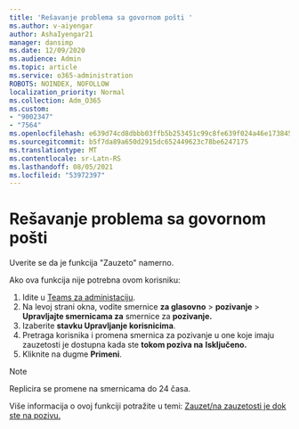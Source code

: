 ```yaml
---
title: 'Rešavanje problema sa govornom pošti '
ms.author: v-aiyengar
author: AshaIyengar21
manager: dansimp
ms.date: 12/09/2020
ms.audience: Admin
ms.topic: article
ms.service: o365-administration
ROBOTS: NOINDEX, NOFOLLOW
localization_priority: Normal
ms.collection: Adm_O365
ms.custom:
- "9002347"
- "7564"
ms.openlocfilehash: e639d74cd8dbbb03ffb5b253451c99c8fe639f024a46e173845a0f4d322e43ca
ms.sourcegitcommit: b5f7da89a650d2915dc652449623c78be6247175
ms.translationtype: MT
ms.contentlocale: sr-Latn-RS
ms.lasthandoff: 08/05/2021
ms.locfileid: "53972397"
---
```

# <a name="troubleshooting-voicemail"></a>Rešavanje problema sa govornom pošti

Uverite se da je funkcija "Zauzeto" namerno.

Ako ova funkcija nije potrebna ovom korisniku:

1. Idite u [Teams za administaciju](https://admin.teams.microsoft.com/policies/calling).
1. Na levoj strani okna, vodite smernice **za glasovno**  >  **pozivanje**  >  **Upravljajte smernicama za** smernice za **pozivanje.**
1. Izaberite **stavku Upravljanje korisnicima**.
1. Pretraga korisnika i promena smernica za pozivanje u one koje imaju zauzetosti je dostupna kada ste **tokom poziva na** **Isključeno.**
1. Kliknite na dugme **Primeni**.
> [!NOTE]
> Replicira se promene na smernicama do 24 časa.

Više informacija o ovoj funkciji potražite u temi: [Zauzet/na zauzetosti je dok ste na pozivu.](https://docs.microsoft.com/microsoftteams/teams-calling-policy#busy-on-busy-is-available-while-in-a-call)
